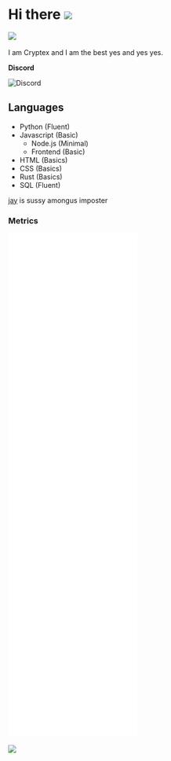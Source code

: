 # Hi there <img src="https://raw.githubusercontent.com/MartinHeinz/MartinHeinz/master/wave.gif" width="30px">

![](https://komarev.com/ghpvc/?username=Cryptex-github)

I am Cryptex and I am the best yes and yes yes.


**Discord**


![Discord](https://discord.c99.nl/widget/theme-1/590323594744168494.png)
## Languages
- Python (Fluent)
- Javascript (Basic)
  - Node.js (Minimal)
  - Frontend (Basic)
- HTML (Basics)
- CSS (Basics)
- Rust (Basics)
- SQL (Fluent)

[jay](https://github.com/jay3332) is sussy amongus imposter

### Metrics
![Metrics](https://github.com/Cryptex-github/Cryptex-github/blob/main/github-metrics.svg)


![](https://hit.yhype.me/github/profile?user_id=64497526)
